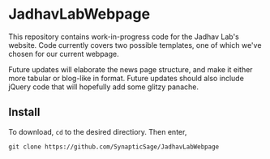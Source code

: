 # JadhavLabWebpage

This repository contains work-in-progress code for the Jadhav Lab's website. Code currently covers two possible templates, one of which we've chosen for our current webpage.

Future updates will elaborate the news page structure, and make it either more tabular or blog-like in format. Future updates should also include jQuery code that will hopefully add some glitzy panache.

## Install

To download, `cd` to the desired directiory. Then enter,
```
git clone https://github.com/SynapticSage/JadhavLabWebpage
```

